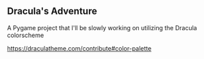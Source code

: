 Dracula's Adventure
-------------------
A Pygame project that I'll be slowly working on utilizing the Dracula colorscheme   

https://draculatheme.com/contribute#color-palette
